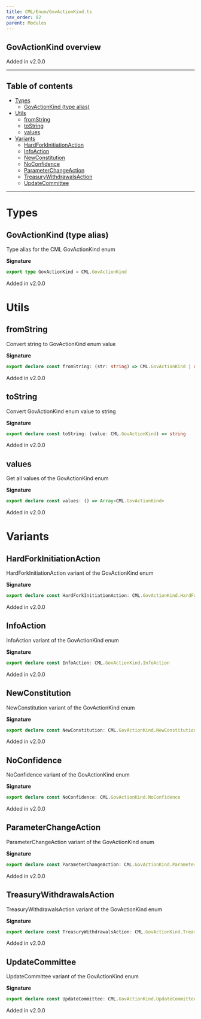 ```yaml
---
title: CML/Enum/GovActionKind.ts
nav_order: 82
parent: Modules
---
```


## GovActionKind overview

Added in v2.0.0

---

<h2 class="text-delta">Table of contents</h2>

- [Types](#types)
  - [GovActionKind (type alias)](#govactionkind-type-alias)
- [Utils](#utils)
  - [fromString](#fromstring)
  - [toString](#tostring)
  - [values](#values)
- [Variants](#variants)
  - [HardForkInitiationAction](#hardforkinitiationaction)
  - [InfoAction](#infoaction)
  - [NewConstitution](#newconstitution)
  - [NoConfidence](#noconfidence)
  - [ParameterChangeAction](#parameterchangeaction)
  - [TreasuryWithdrawalsAction](#treasurywithdrawalsaction)
  - [UpdateCommittee](#updatecommittee)

---

# Types

## GovActionKind (type alias)

Type alias for the CML GovActionKind enum

**Signature**

```ts
export type GovActionKind = CML.GovActionKind
```

Added in v2.0.0

# Utils

## fromString

Convert string to GovActionKind enum value

**Signature**

```ts
export declare const fromString: (str: string) => CML.GovActionKind | undefined
```

Added in v2.0.0

## toString

Convert GovActionKind enum value to string

**Signature**

```ts
export declare const toString: (value: CML.GovActionKind) => string
```

Added in v2.0.0

## values

Get all values of the GovActionKind enum

**Signature**

```ts
export declare const values: () => Array<CML.GovActionKind>
```

Added in v2.0.0

# Variants

## HardForkInitiationAction

HardForkInitiationAction variant of the GovActionKind enum

**Signature**

```ts
export declare const HardForkInitiationAction: CML.GovActionKind.HardForkInitiationAction
```

Added in v2.0.0

## InfoAction

InfoAction variant of the GovActionKind enum

**Signature**

```ts
export declare const InfoAction: CML.GovActionKind.InfoAction
```

Added in v2.0.0

## NewConstitution

NewConstitution variant of the GovActionKind enum

**Signature**

```ts
export declare const NewConstitution: CML.GovActionKind.NewConstitution
```

Added in v2.0.0

## NoConfidence

NoConfidence variant of the GovActionKind enum

**Signature**

```ts
export declare const NoConfidence: CML.GovActionKind.NoConfidence
```

Added in v2.0.0

## ParameterChangeAction

ParameterChangeAction variant of the GovActionKind enum

**Signature**

```ts
export declare const ParameterChangeAction: CML.GovActionKind.ParameterChangeAction
```

Added in v2.0.0

## TreasuryWithdrawalsAction

TreasuryWithdrawalsAction variant of the GovActionKind enum

**Signature**

```ts
export declare const TreasuryWithdrawalsAction: CML.GovActionKind.TreasuryWithdrawalsAction
```

Added in v2.0.0

## UpdateCommittee

UpdateCommittee variant of the GovActionKind enum

**Signature**

```ts
export declare const UpdateCommittee: CML.GovActionKind.UpdateCommittee
```

Added in v2.0.0

